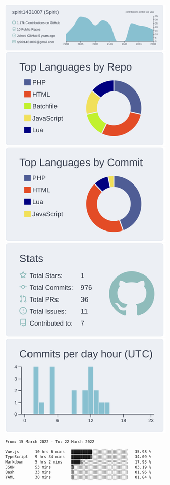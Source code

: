 [![](https://raw.githubusercontent.com/spirit1431007/spirit1431007/master/profile-summary-card-output/nord_bright/0-profile-details.svg)](https://git.io/spiritx)
[![](https://raw.githubusercontent.com/spirit1431007/spirit1431007/master/profile-summary-card-output/nord_bright/1-repos-per-language.svg)](https://git.io/spiritx) [![](https://raw.githubusercontent.com/spirit1431007/spirit1431007/master/profile-summary-card-output/nord_bright/2-most-commit-language.svg)](https://git.io/spiritx)
[![](https://raw.githubusercontent.com/spirit1431007/spirit1431007/master/profile-summary-card-output/nord_bright/3-stats.svg)](https://git.io/spiritx) [![](https://raw.githubusercontent.com/spirit1431007/spirit1431007/master/profile-summary-card-output/nord_bright/4-productive-time.svg)](https://git.io/spiritx)

<!--START_SECTION:waka-->

```text
From: 15 March 2022 - To: 22 March 2022

Vue.js       10 hrs 6 mins   █████████░░░░░░░░░░░░░░░░   35.98 %
TypeScript   9 hrs 34 mins   ████████▓░░░░░░░░░░░░░░░░   34.09 %
Markdown     5 hrs 2 mins    ████▒░░░░░░░░░░░░░░░░░░░░   17.93 %
JSON         53 mins         ▓░░░░░░░░░░░░░░░░░░░░░░░░   03.19 %
Bash         33 mins         ▒░░░░░░░░░░░░░░░░░░░░░░░░   01.96 %
YAML         30 mins         ▒░░░░░░░░░░░░░░░░░░░░░░░░   01.84 %
```

<!--END_SECTION:waka-->
